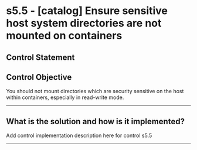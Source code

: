 # s5.5 - \[catalog\] Ensure sensitive host system directories are not mounted on containers

## Control Statement

## Control Objective

You should not mount directories which are security sensitive on the host within containers, especially in read-write mode.

______________________________________________________________________

## What is the solution and how is it implemented?

Add control implementation description here for control s5.5

______________________________________________________________________
